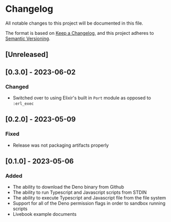 # Changelog

All notable changes to this project will be documented in this file.

The format is based on [Keep a Changelog](https://keepachangelog.com/en/1.0.0/),
and this project adheres to [Semantic Versioning](https://semver.org/spec/v2.0.0.html).

## [Unreleased]

## [0.3.0] - 2023-06-02

### Changed

- Switched over to using Elixir's built in `Port` module as opposed to `:erl_exec`

## [0.2.0] - 2023-05-09

### Fixed

- Release was not packaging artifacts properly

## [0.1.0] - 2023-05-06

### Added

- The ability to download the Deno binary from Github
- The ability to run Typescript and Javascript scripts from STDIN
- The ability to execute Typescript and Javascript file from the file system
- Support for all of the Deno permission flags in order to sandbox running scripts
- Livebook example documents

